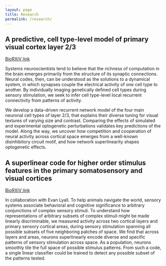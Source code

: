 ```yaml
---
layout: page
title: Research
permalink: /research/
---
```


## A predictive, cell type-level model of primary visual cortex layer 2/3

[BioRXiV link](https://www.biorxiv.org/content/10.1101/2021.03.31.437953v1.abstract)

Systems neuroscientists tend to believe that the richness of computation in the brain emerges primarily from the structure of its synaptic connections. Neural codes, then, can be understood as the solutions to a dynamical system, in which synapses couple the electrical activity of one cell type to another. By individually imaging genetically defined cell types during sensory stimulation, we seek to infer cell type-level local recurrent connectivity from patterns of activity.

[//]: # (Because, in the cortex, much of connectivity is local and recurrent, we expect activity of nearby cells in particular to be strongly coupled.)

We develop a data-driven recurrent network model of the four main neuronal cell types of layer 2/3, that explains their diverse tuning for visual textures of varying size and contrast. Comparing the effects of simulated and experimental optogenetic perturbations validates key predictions of the model. Along the way, we uncover how competition and cooperation of neural activity across cortical space emerges from a well-known disinhibitory circuit motif, and how network superlinearity shapes optogenetic effects.

## A superlinear code for higher order stimulus features in the primary somatosensory and visual cortices

[BioRXiV link](https://www.biorxiv.org/content/10.1101/2020.06.24.169359v1.abstract)

In collaboration with Evan Lyall. 
To help animals navigate the world, sensory systems associate behavioral and cognitive significance to arbitrary conjunctions of complex sensory stimuli.
To understand how representations of arbitrary subsets of complex stimuli might be made linearly discriminable, we measured activity across two cortical layers and primary sensory cortical areas, during sensory stimulation spanning all possible subsets of five neighboring patches of space.
We find that across layers and areas, neurons superlinearly encode diverse and specific patterns of sensory stimulation across space.
As a population, neurons smoothly tile the full space of possible stimulus patterns.
From such a code, a single linear classifier could be trained to detect any possible subset of the patterns tested.
